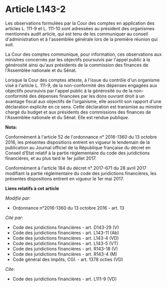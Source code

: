 # Article L143-2

Les observations formulées par la Cour des comptes en application des articles L. 111-9 et L. 111-10 sont adressées au
président des organismes mentionnés audit article, qui est tenu de les communiquer au conseil d'administration et à
l'assemblée générale lors de la première réunion qui suit. 

La Cour des comptes communique, pour information, ces observations aux ministres concernés par les objectifs poursuivis par
l'appel public à la générosité ainsi qu'aux présidents de la commission des finances de l'Assemblée nationale et du Sénat. 

Lorsque la Cour des comptes atteste, à l'issue du contrôle d'un organisme visé à l'article L. 111-9, de la non-conformité des
dépenses engagées aux objectifs poursuivis par l'appel public à la générosité ou de la non-conformité des dépenses financées
par les dons ouvrant droit à un avantage fiscal aux objectifs de l'organisme, elle assortit son rapport d'une déclaration
explicite en ce sens. Cette déclaration est transmise au ministre chargé du budget et aux présidents des commissions des
finances de l'Assemblée nationale et du Sénat. Elle est rendue publique.

**Nota:**

Conformément à l'article 52 de l'ordonnance n° 2016-1360 du 13 octobre 2016, les présentes dispositions entrent en vigueur le
lendemain de la publication au Journal officiel de la République française du décret en Conseil d'Etat relatif à la partie
réglementaire du code des juridictions financières, et au plus tard le 1er juillet 2017.

Conformément à l'article 184 du décret n° 2017-671 du 28 avril 2017 modifiant la partie réglementaire du code des
juridictions financières, les présentes dispositions entrent en vigueur le 1er mai 2017.

**Liens relatifs à cet article**

_Modifié par_:

  - Ordonnance n°2016-1360 du 13 octobre 2016 - art. 13

_Cité par_:

  - Code des juridictions financières - art. D143-29 (V)
  - Code des juridictions financières - art. L143-11 (Ab)
  - Code des juridictions financières - art. L143-4 (VD)
  - Code des juridictions financières - art. L143-5 (VT)
  - Code des juridictions financières - art. R143-18 (V)
  - Code des juridictions financières - art. R143-4 (M)
  - Code général des impôts, CGI. - art. 1378 octies (VD)

_Cite_:

  - Code des juridictions financières - art. L111-9 (VD)
